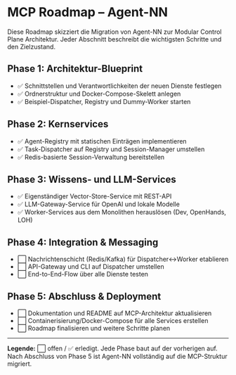 # MCP Roadmap – Agent-NN

Diese Roadmap skizziert die Migration von Agent-NN zur Modular Control Plane Architektur. Jeder Abschnitt beschreibt die wichtigsten Schritte und den Zielzustand.

## Phase 1: Architektur-Blueprint
- ✅ Schnittstellen und Verantwortlichkeiten der neuen Dienste festlegen
- ✅ Ordnerstruktur und Docker-Compose-Skelett anlegen
- ✅ Beispiel-Dispatcher, Registry und Dummy-Worker starten

## Phase 2: Kernservices
- ✅ Agent-Registry mit statischen Einträgen implementieren
- ✅ Task-Dispatcher auf Registry und Session-Manager umstellen
- ✅ Redis-basierte Session-Verwaltung bereitstellen

## Phase 3: Wissens- und LLM-Services
- ✅ Eigenständiger Vector-Store-Service mit REST-API
- ✅ LLM-Gateway-Service für OpenAI und lokale Modelle
- ✅ Worker-Services aus dem Monolithen herauslösen (Dev, OpenHands, LOH)

## Phase 4: Integration & Messaging
- ⬜ Nachrichtenschicht (Redis/Kafka) für Dispatcher↔Worker etablieren
- ⬜ API-Gateway und CLI auf Dispatcher umstellen
- ⬜ End-to-End-Flow über alle Dienste testen

## Phase 5: Abschluss & Deployment
- ⬜ Dokumentation und README auf MCP-Architektur aktualisieren
- ⬜ Containerisierung/Docker-Compose für alle Services erstellen
- ⬜ Roadmap finalisieren und weitere Schritte planen

---

**Legende:** ⬜ offen / ✅ erledigt. Jede Phase baut auf der vorherigen auf. Nach Abschluss von Phase 5 ist Agent-NN vollständig auf die MCP-Struktur migriert.
